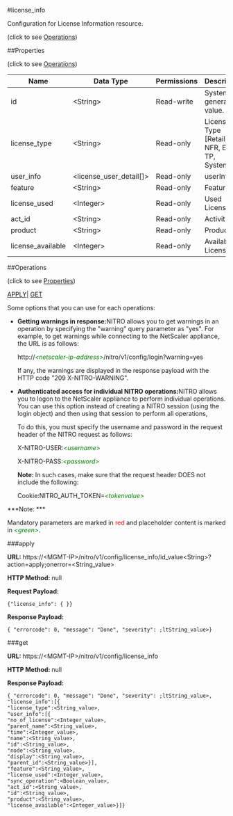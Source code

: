 #license_info



Configuration for License Information resource.

<span>(click to see [Operations](#operations))</span>



##Properties 

<span>(click to see [Operations](#operations))</span>





<table><thead><tr><th>Name</th><th>Data Type</th><th>Permissions</th><th>Description</th></tr></thead><tbody><tr><td>id</td><td>&lt;String></td><td>Read-write</td><td>System generated value.</td></tr><tr><td>license_type</td><td>&lt;String></td><td>Read-only</td><td>License Type [Retail, NFR, Eval, TP, System].</td></tr><tr><td>user_info</td><td>&lt;license_user_detail[]></td><td>Read-only</td><td>userInfo.</td></tr><tr><td>feature</td><td>&lt;String></td><td>Read-only</td><td>Feature.</td></tr><tr><td>license_used</td><td>&lt;Integer></td><td>Read-only</td><td>Used Licenses.</td></tr><tr><td>act_id</td><td>&lt;String></td><td>Read-only</td><td>Activity Id.</td></tr><tr><td>product</td><td>&lt;String></td><td>Read-only</td><td>Product.</td></tr><tr><td>license_available</td><td>&lt;Integer></td><td>Read-only</td><td>Available Licenses.</td></tr></tbody></table>

##Operations 

<span>(click to see [Properties](#properties))</span>





[APPLY](#)| [GET](#get)





Some options that you can use for each operations:

<ul><li><p><b>Getting warnings in response:</b>NITRO allows you to get warnings in an operation by specifying the "warning" query parameter as "yes". For example, to get warnings while connecting to the NetScaler appliance, the URL is as follows:</p><p>http://<span style="color:green;font-style:italic;">&lt;netscaler-ip-address&gt;</span>/nitro/v1/config/login?warning=yes</p><p>If any, the warnings are displayed in the response payload with the HTTP code "209 X-NITRO-WARNING".</p></li><li><p><b>Authenticated access for individual NITRO operations:</b>NITRO allows you to logon to the NetScaler appliance to perform individual operations. You can use this option instead of creating a NITRO session (using the login object) and then using that session to perform all operations,</p><p>To do this, you must specify the username and password in the request header of the NITRO request as follows:</p><p>X-NITRO-USER:<span style="color:green;font-style:italic;">&lt;username&gt;</span></p><p>X-NITRO-PASS:<span style="color:green;font-style:italic;">&lt;password&gt;</span></p><p><b>Note: </b>In such cases, make sure that the request header DOES not include the following:</p><p>Cookie:NITRO_AUTH_TOKEN=<span style="color:green;font-style:italic;">&lt;tokenvalue&gt;</span></p></li></ul>







***Note: *** 

Mandatory parameters are marked in <span style="color:#FF0000;">red</span> and placeholder content is marked in <span style="color:green;font-style:italic">&lt;green&gt;</span>.



###apply







<b>URL: </b>https://&lt;MGMT-IP&gt;/nitro/v1/config/license_info/id_value&lt;String&gt;?action=apply;onerror=&lt;String_value&gt;

<b>HTTP Method: </b>null

<b>Request Payload: </b>
```
{"license_info": { }}
```

<b>Response Payload: </b>
```
{ "errorcode": 0, "message": "Done", "severity": ;ltString_value>}
```







###get







<b>URL: </b>https://&lt;MGMT-IP&gt;/nitro/v1/config/license_info

<b>HTTP Method: </b>null

<b>Response Payload: </b>
```
{ "errorcode": 0, "message": "Done", "severity": ;ltString_value>, "license_info":[{
"license_type":<String_value>,
"user_info":[{
"no_of_license":<Integer_value>,
"parent_name":<String_value>,
"time":<Integer_value>,
"name":<String_value>,
"id":<String_value>,
"node":<String_value>,
"display":<String_value>,
"parent_id":<String_value>}],
"feature":<String_value>,
"license_used":<Integer_value>,
"sync_operation":<Boolean_value>,
"act_id":<String_value>,
"id":<String_value>,
"product":<String_value>,
"license_available":<Integer_value>}]}
```







